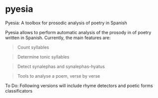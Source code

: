 # pyesia
Pyesia: A toolbox for prosodic analysis of poetry in Spanish

Pyesia allows to perform automatic analysis of the prosody in of poetry written in Spanish. Currently, the main features are:
> Count syllables

> Determine tonic syllables

> Detect synalephas and synalephas-hyatus

> Tools to analyse a poem, verse by verse

To Do:
Following versions will include rhyme detectors and poetic forms classificators
